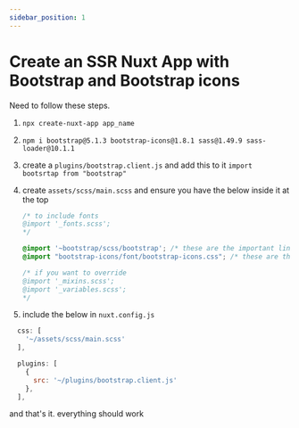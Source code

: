 ```yaml
---
sidebar_position: 1
---
```


# Create an SSR Nuxt App with Bootstrap and Bootstrap icons

Need to follow these steps.

1. `npx create-nuxt-app app_name`
2. `npm i bootstrap@5.1.3 bootstrap-icons@1.8.1 sass@1.49.9 sass-loader@10.1.1`
3. create a `plugins/bootstrap.client.js` and add this to it `import bootsrtap from "bootstrap"`
4. create `assets/scss/main.scss` and ensure you have the below inside it at the top

    ```css
    /* to include fonts
    @import '_fonts.scss';
    */

    @import '~bootstrap/scss/bootstrap'; /* these are the important lines for this task */
    @import "bootstrap-icons/font/bootstrap-icons.css"; /* these are the important lines for this task */

    /* if you want to override
    @import '_mixins.scss';
    @import '_variables.scss';
    */

    ```

5. include the below in `nuxt.config.js`

  ```javascript
    css: [
      '~/assets/scss/main.scss'
    ],

    plugins: [
      {
        src: '~/plugins/bootstrap.client.js'
      },
    ],
  ```

and that's it. everything should work